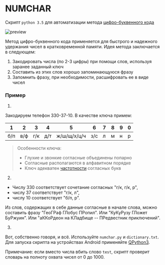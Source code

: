 NUMCHAR
=======
Скрипт `python 3.5` для автоматизации метода 
[цифро-буквенного кода](https://ru.wikipedia.org/wiki/%D0%9C%D0%BD%D0%B5%D0%BC%D0%BE%D0%BD%D0%B8%D0%BA%D0%B0#%D0%A6%D0%B8%D1%84%D1%80%D0%BE-%D0%B1%D1%83%D0%BA%D0%B2%D0%B5%D0%BD%D0%BD%D1%8B%D0%B9_%D0%B0%D0%BB%D1%84%D0%B0%D0%B2%D0%B8%D1%82 "wikipedia")

![preview](https://github.com/Leo5700/numchar/blob/master/animation.gif "preview")

Метод цифро-буквенного кода применяется для быстрого и надежного удержания чисел в кратковременной памяти.
Идея метода заключается в следующем:

1. Закодировать числа (по 2-3 цифры) при помощи слов, используя заранее заданный ключ
2. Составить из этих слов хорошо запоминающуюся фразу
3. Запомнить фразу, при необходимости, расшифровать ее в виде чисел

### Пример

1. 
Закодируем телефон 330-37-10. В качестве ключа примем:

  1 |   2 |   3 |   4 |   5         |   6 |   7 |   8 |   9 |  0
--- | --- | --- | --- | ---         | --- | --- | --- | --- | ---
б/п | в/ф | г/к | д/т | ж/ш/щ/х/ц/ч | з/с |   л |   м |   н | р

>Особенности ключа:
>* Глухие и звонкие согласные объединены попарно
>* Согласные располагаются в алфавитном порядке
>* Ключ адекватен [частотности](https://ru.wikipedia.org/wiki/Частотность "wikipedia") согласных букв

2. 
* Числу 330 соответствует сочетание согласных "г/к, г/к, р", 
* числу 37 соответствует "г/к, л", 
* числу 10 соответствует "б/п, р". 

Из слов, содержащих в себе данные согласные в начале слова, можно составить фразу "ГеоГРаф ГЛобус ПРопил". Или "КуКуРузу ГЛожет БуРжуин". Или "аККоРдеон на КЛадбище -- ПРедвестник приключений".

3. 
Вот, собственно говоря, и всё. Используйте `numchar.py` и `dictionary.txt`. Для запуска скрипта на устройствах Android применяйте [QPython3](https://play.google.com/store/apps/details?id=org.qpython.qpy3&hl=ru "play.google.com").

Примечание: если вместо числа вбить слово `test`, скрипт проверит словарь на полноту охвата чисел от 0 до 1000.
